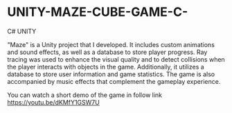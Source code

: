 # UNITY-MAZE-CUBE-GAME-C-
C# UNITY

"Maze" is a Unity project that I developed. It includes custom animations and sound
effects, as well as a database to store player progress. Ray tracing was used to enhance
the visual quality and to detect collisions when the player interacts with objects in the
game. Additionally, it utilizes a database to store user information and game statistics. The
game is also accompanied by music effects that complement the gameplay experience.

You can watch a short demo of the game in follow link https://youtu.be/dKMfY1GSW7U
